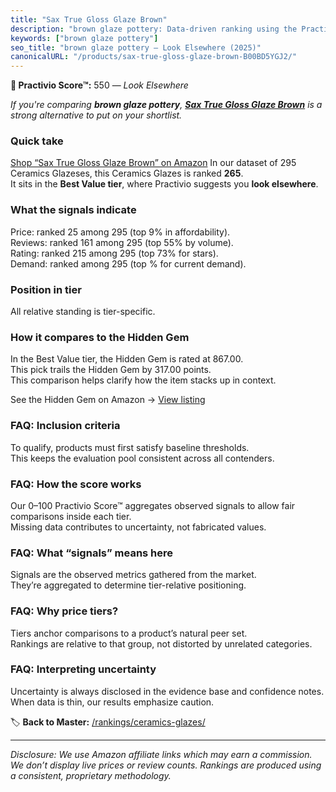```yaml
---
title: "Sax True Gloss Glaze Brown"
description: "brown glaze pottery: Data-driven ranking using the Practivio Score™. Positioned by quality, value, demand, findability, momentum."
keywords: ["brown glaze pottery"]
seo_title: "brown glaze pottery — Look Elsewhere (2025)"
canonicalURL: "/products/sax-true-gloss-glaze-brown-B00BD5YGJ2/"
---
```


**🚫 Practivio Score™:** 550 — _Look Elsewhere_


*If you're comparing **brown glaze pottery**, **[Sax True Gloss Glaze Brown](https://www.amazon.com/dp/B00BD5YGJ2?tag=practivio-20)** is a strong alternative to put on your shortlist.*
### Quick take
[Shop “Sax True Gloss Glaze Brown” on Amazon](https://www.amazon.com/dp/B00BD5YGJ2?tag=practivio-20)
In our dataset of 295 Ceramics Glazeses, this Ceramics Glazes is ranked **265**.  
It sits in the **Best Value tier**, where Practivio suggests you **look elsewhere**.

### What the signals indicate
Price: ranked 25 among 295 (top 9% in affordability).  
Reviews: ranked 161 among 295 (top 55% by volume).  
Rating: ranked 215 among 295 (top 73% for stars).  
Demand: ranked  among 295 (top % for current demand).

### Position in tier
All relative standing is tier-specific.

### How it compares to the Hidden Gem
In the Best Value tier, the Hidden Gem is rated at 867.00.  
This pick trails the Hidden Gem by 317.00 points.  
This comparison helps clarify how the item stacks up in context.  

See the Hidden Gem on Amazon → [View listing](https://www.amazon.com/dp/B075L8LCTG?tag=practivio-20)

### FAQ: Inclusion criteria
To qualify, products must first satisfy baseline thresholds.  
This keeps the evaluation pool consistent across all contenders.

### FAQ: How the score works
Our 0–100 Practivio Score™ aggregates observed signals to allow fair comparisons inside each tier.  
Missing data contributes to uncertainty, not fabricated values.

### FAQ: What “signals” means here
Signals are the observed metrics gathered from the market.  
They’re aggregated to determine tier-relative positioning.

### FAQ: Why price tiers?
Tiers anchor comparisons to a product’s natural peer set.  
Rankings are relative to that group, not distorted by unrelated categories.

### FAQ: Interpreting uncertainty
Uncertainty is always disclosed in the evidence base and confidence notes.  
When data is thin, our results emphasize caution.


🏷️ **Back to Master:** [/rankings/ceramics-glazes/](/rankings/ceramics-glazes/)

---
_Disclosure: We use Amazon affiliate links which may earn a commission. We don’t display live prices or review counts. Rankings are produced using a consistent, proprietary methodology._
